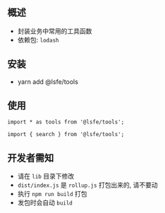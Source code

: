 ## 概述

* 封装业务中常用的工具函数
* 依赖包: `lodash`

## 安装

* yarn add @lsfe/tools

## 使用

```
import * as tools from '@lsfe/tools';

import { search } from '@lsfe/tools';
```

## 开发者需知

* 请在 `lib` 目录下修改
* `dist/index.js` 是 `rollup.js` 打包出来的, 请不要动
* 执行 `npm run build` 打包
* 发包时会自动 `build`
